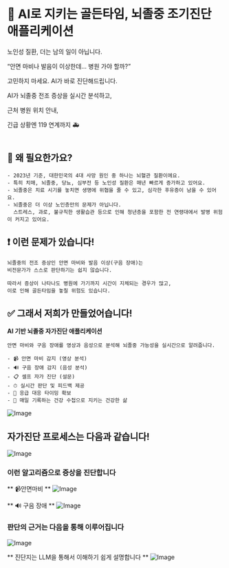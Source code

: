 # 🚨 AI로 지키는 골든타임, 뇌졸중 조기진단 애플리케이션

노인성 질환, 더는 남의 일이 아닙니다.

“안면 마비나 발음이 이상한데… 병원 가야 할까?”

고민하지 마세요. AI가 바로 진단해드립니다.

AI가 뇌졸중 전조 증상을 실시간 분석하고,

근처 병원 위치 안내,

긴급 상황엔 119 연계까지 🚑
<br><br>

## 📌 왜 필요한가요?
    - 2023년 기준, 대한민국의 4대 사망 원인 중 하나는 뇌혈관 질환이에요.
    - 특히 치매, 뇌졸중, 당뇨, 심부전 등 노인성 질환은 매년 빠르게 증가하고 있어요.
    - 뇌졸중은 치료 시기를 놓치면 생명에 위협을 줄 수 있고, 심각한 후유증이 남을 수 있어요.
    - 뇌졸중은 더 이상 노인층만의 문제가 아닙니다.
      스트레스, 과로, 불규칙한 생활습관 등으로 인해 청년층을 포함한 전 연령대에서 발병 위험이 커지고 있어요.
        
## ❗ 이런 문제가 있습니다!
    뇌졸중의 전조 증상인 안면 마비와 발음 이상(구음 장애)는
    비전문가가 스스로 판단하기는 쉽지 않습니다.
    
    따라서 증상이 나타나도 병원에 가기까지 시간이 지체되는 경우가 많고,
    이로 인해 골든타임을 놓칠 위험도 있습니다.
    
## ✅ 그래서 저희가 만들었어습니다!
    
**AI 기반 뇌졸중 자가진단 애플리케이션**
    
    안면 마비와 구음 장애를 영상과 음성으로 분석해 뇌졸중 가능성을 실시간으로 알려줍니다.
    
    - 📹 안면 마비 감지 (영상 분석)
    - 🔊 구음 장애 감지 (음성 분석)
    - 📋 셀프 자가 진단 (설문)
    - ⏱ 실시간 판단 및 피드백 제공
    - 🏥 응급 대응 타이밍 확보
    - 📝 매일 기록하는 건강 수첩으로 지키는 건강한 삶

![Image](https://github.com/user-attachments/assets/2e5a99cf-6f7f-469f-8e76-94df09f381ff)


## 자가진단 프로세스는 다음과 같습니다!


![Image](https://github.com/user-attachments/assets/6c85efce-3f20-41a4-bc1a-d6e1bb63c2ac)

### 이런 알고리즘으로 증상을 진단합니다

** 📹안면마비 **
![Image](https://github.com/user-attachments/assets/f2fe5e16-e7f6-4051-a4cb-b0366bc33361)

** 🔊 구음 장애 ** 
![Image](https://github.com/user-attachments/assets/dc23da63-8a2c-400e-b645-20d333a04538)

### 판단의 근거는 다음을 통해 이루어집니다

![Image](https://github.com/user-attachments/assets/a4836f87-dafc-4763-a46d-5e893546c67a)

** 진단지는 LLM을 통해서 이해하기 쉽게 설명합니다 ** 
![Image](https://github.com/user-attachments/assets/0d961479-7092-4880-9589-e0b36704c741)


